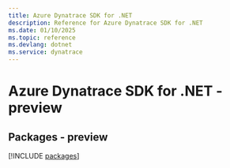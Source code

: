 ```yaml
---
title: Azure Dynatrace SDK for .NET
description: Reference for Azure Dynatrace SDK for .NET
ms.date: 01/10/2025
ms.topic: reference
ms.devlang: dotnet
ms.service: dynatrace
---
```

# Azure Dynatrace SDK for .NET - preview
## Packages - preview
[!INCLUDE [packages](dynatrace-index.md)]